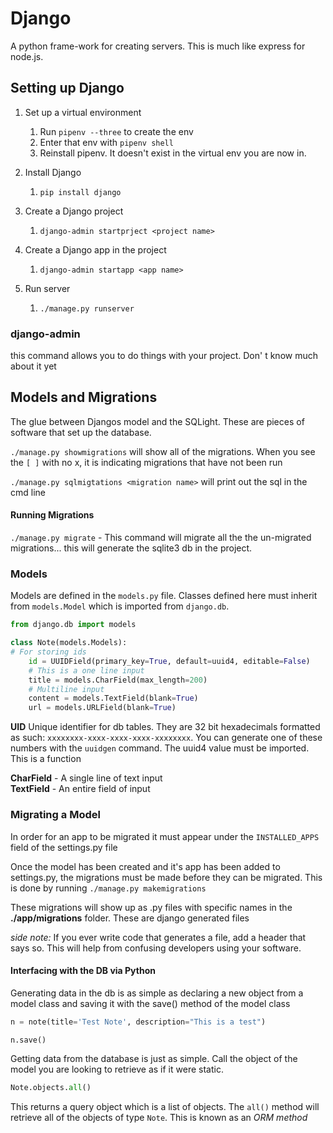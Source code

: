 # Django

A python frame-work for creating servers. This is much like express for node.js.

## Setting up Django

1. Set up a virtual environment
    1. Run `pipenv --three` to create the env
    2. Enter that env with `pipenv shell`
    3. Reinstall pipenv. It doesn't exist in the virtual env you are now in.
2. Install Django
    1. `pip install django`
3. Create a Django project
    1. `django-admin startprject <project name>`
4. Create a Django app in the project
    1. `django-admin startapp <app name>`
5. Run server

    1. `./manage.py runserver`

### django-admin

this command allows you to do things with your project. Don' t know much about it yet

## Models and Migrations

The glue between Djangos model and the SQLight. These are pieces of software that set up the database.

`./manage.py showmigrations` will show all of the migrations. When you see the `[ ]` with no x, it is indicating migrations that have not been run

`./manage.py sqlmigtations <migration name>` will print out the sql in the cmd line

#### Running Migrations

`./manage.py migrate` - This command will migrate all the the un-migrated migrations...
this will generate the sqlite3 db in the project.

### Models

Models are defined in the `models.py` file.
Classes defined here must inherit from `models.Model` which is imported from `django.db`.

```python
from django.db import models

class Note(models.Models):
# For storing ids
    id = UUIDField(primary_key=True, default=uuid4, editable=False)
    # This is a one line input
    title = models.CharField(max_length=200)
    # Multiline input
    content = models.TextField(blank=True)
    url = models.URLField(blank=True)
```

**UID** Unique identifier for db tables. They are 32 bit hexadecimals formatted as such: `xxxxxxxx-xxxx-xxxx-xxxx-xxxxxxxx`. You can generate one of these numbers with the `uuidgen` command. The uuid4 value must be imported. This is a function

**CharField** - A single line of text input\
**TextField** - An entire field of input

### Migrating a Model

In order for an app to be migrated it must appear under the `INSTALLED_APPS` field of the settings.py file

Once the model has been created and it's app has been added to settings.py, the migrations must be made before they can be migrated. This is done by running `./manage.py makemigrations`

These migrations will show up as .py files with specific names in the **./app/migrations** folder. These are django generated files

_side note:_
If you ever write code that generates a file, add a header that says so. This will help from confusing developers using your software.

#### Interfacing with the DB via Python

Generating data in the db is as simple as declaring a new object from a model class and saving it with the save() method of the model class

```python
n = note(title='Test Note', description="This is a test")

n.save()
```

Getting data from the database is just as simple. Call the object of the model you are looking to retrieve as if it were static.

```python
Note.objects.all()
```

This returns a query object which is a list of objects. The `all()` method will retrieve all of the objects of type `Note`. This is known as an _ORM method_

